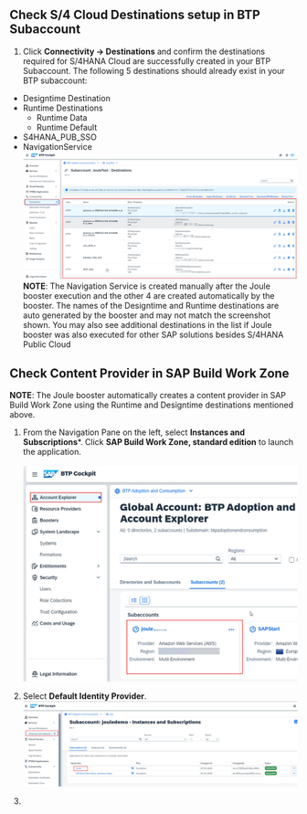 ## Check S/4 Cloud Destinations setup in BTP Subaccount
1. Click **Connectivity -> Destinations** and confirm the destinations required for S/4HANA Cloud are successfully created in your BTP Subaccount.  The following 5 destinations should already exist in your BTP subaccount:
  * Designtime Destination
  * Runtime Destinations
    * Runtime Data
    * Runtime Default
  * S4HANA_PUB_SSO
  * NavigationService
  ![postboosters4](2.jpg)  
**NOTE**: The Navigation Service is created manually after the Joule booster execution and the other 4 are created automatically by the booster.  The names of the Designtime and Runtime destinations are auto generated by the booster and may not match the screenshot shown.  You may also see additional destinations in the list if Joule booster was also executed for other SAP solutions besides S/4HANA Public Cloud

## Check Content Provider in SAP Build Work Zone
**NOTE**: The Joule booster automatically creates a content provider in SAP Build Work Zone using the Runtime and Designtime destinations mentioned above.
1. From the Navigation Pane on the left, select **Instances and Subscriptions***. Click **SAP Build Work Zone, standard edition** to launch the application.</br>  
![postboosters4](3.jpg) 

2. Select **Default Identity Provider**.</br>
![postboosters4](4.jpg) 

3. 

